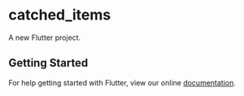 # catched_items

A new Flutter project.

## Getting Started

For help getting started with Flutter, view our online
[documentation](https://flutter.io/).
